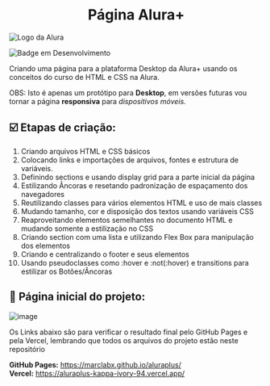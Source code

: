 <h1 align="center">Página Alura+ <br></h1>
<img src="https://www.agoracupom.com.br/blog/wp-content/uploads/2023/07/alura.jpg" alt="Logo da Alura">

![Badge em Desenvolvimento](http://img.shields.io/static/v1?label=STATUS&message=EM%20DESENVOLVIMENTO&color=GREEN&style=for-the-badge)

Criando uma página para a plataforma Desktop da Alura+ usando os conceitos do curso de HTML e CSS na Alura.

OBS: Isto é apenas um protótipo para <strong>Desktop</strong>, em versões futuras vou tornar a página <strong>responsiva</strong> para <em>dispositivos móveis.</em>

<h2>☑️ Etapas de criação:</h2>

<ol>
  <li>Criando arquivos HTML e CSS básicos</li>
  <li>Colocando links e importações de arquivos, fontes e estrutura de variáveis.</li>
  <li>Definindo sections e usando display grid para a parte inicial da página</li>
  <li>Estilizando Âncoras e resetando padronização de espaçamento dos navegadores</li>
  <li>Reutilizando classes para vários elementos HTML e uso de mais classes</li>
  <li>Mudando tamanho, cor e disposição dos textos usando variáveis CSS</li>
  <li>Reaproveitando elementos semelhantes no documento HTML e mudando somente a estilização no CSS</li>
  <li>Criando section com uma lista e utilizando Flex Box para manipulação dos elementos</li>
  <li>Criando e centralizando o footer e seus elementos</li>
  <li>Usando pseudoclasses como :hover e :not(:hover) e transitions para estilizar os Botões/Âncoras</li>
</ol>

<h2>📑 Página inicial do projeto:</h2>

![image](https://github.com/MarcLabX/aluraplus/assets/174205293/3415f4a8-d97f-4b41-8d7e-956552d05bf7)

Os Links abaixo são para verificar o resultado final pelo GitHub Pages e pela Vercel, lembrando que todos os arquivos do projeto estão neste repositório

<strong>GitHub Pages:</strong> https://marclabx.github.io/aluraplus/ <br>
<strong>Vercel:</strong> https://aluraplus-kappa-ivory-94.vercel.app/
